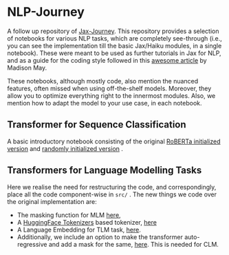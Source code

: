# NLP-Journey

A follow up repository of [Jax-Journey](https://github.com/deterministic-algorithms-lab/Jax-Journey). This repository provides a selection of notebooks for various NLP tasks, which are completely see-through (i.e., you can see the implementation till the basic Jax/Haiku modules, in a single notebook). These were meant to be used as further tutorials in Jax for NLP, and as a guide for the coding style followed in this [awesome article](https://www.pragmatic.ml/finetuning-transformers-with-jax-and-haiku/) by Madison May. 

These notebooks, although mostly code, also mention the nuanced features, often missed when using off-the-shelf models. Moreover, they allow you to optimize everything right to the innermost modules. Also, we mention how to adapt the model to your use case, in each notebook. 

## Transformer for Sequence Classification

A basic introductory notebook consisting of the original [RoBERTa initialized version](https://github.com/deterministic-algorithms-lab/NLP-Journey/blob/main/classification/basic_transformer.ipynb) and [randomly initialized version](https://github.com/deterministic-algorithms-lab/NLP-Journey/blob/main/classification/transformer_to_pretrain.ipynb) .

## Transformers for Language Modelling Tasks

Here we realise the need for restructuring the code, and correspondingly, place all the code component-wise in ```src/``` . The new things we code over the original implementation are: 
* The masking function for MLM [here](https://github.com/deterministic-algorithms-lab/NLP-Journey/blob/main/src/Tokenizers/masking_utils.py#L6),
* A [HuggingFace Tokenizers](https://github.com/huggingface/tokenizers) based tokenizer, [here](https://github.com/deterministic-algorithms-lab/NLP-Journey/blob/main/src/Tokenizers/hf_tokenizer.py)
* A Language Embedding for TLM task, [here](https://github.com/deterministic-algorithms-lab/NLP-Journey/blob/81f7a7568db6676d561aaf7f579f8af99c99b28a/src/model/embeddings.py#L77). 
* Additionally, we include an option to make the transformer auto-regressive and add a mask for the same, [here](https://github.com/deterministic-algorithms-lab/NLP-Journey/blob/81f7a7568db6676d561aaf7f579f8af99c99b28a/src/model/transformer.py#L64). This is needed for CLM.

